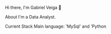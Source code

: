 Hi there, I'm Gabriel Veiga 👋

About
I'm a Data Analyst.

Current Stack
Main language: 'MySql' and 'Python

